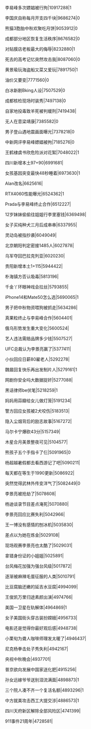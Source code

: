 李易峰多次嫖娼被行拘|10917288|1

李国庆自称每月开支四千块|9686274|0

熊猫3胞胎中秋欢聚吃月饼|9053912|0

成都部分地区恢复生活秩序|8676582|0

对贴膜店老板最大的侮辱|8232880|1

死去的高考记忆突然攻击我|8087060|0

黄景瑜玩海盗船又菜又爱玩|7891750|1

油价又要变|7771560|0

白冰新剧Bking人设|7507529|0

成都核检现场时装秀|7497138|0

自家地投毒致羊死被判缓刑|7419438|

无人在意梁靖康|7385582|0

男子登山遇地震画面曝光|7378218|0

中新网评李易峰嫖娼被拘|7185276|0

王鹤棣虞书欣危险派对花絮|7048022|1

四川新增本土97+90|6991681|

女孩基因突变最快48秒睡着|6973630|1

Alan改名|6625616|

RTX4060性能曝光|6524362|1

Prada与李易峰终止合作|6512227|

12岁妹妹偷偷往姐姐行李里塞钱|6369498|

女子买纯种犬三月后成串串|6337955|

灵动岛被指抄袭|6049049|

北京朝阳判定密接1485人|6027878|

乌军夺回巴拉克列亚|6020230|

贵阳新增本土1+115|5944422|

朴海镇方否认吸毒|5813196|

千金丫环眼神戏会拉丝|5793855|

iPhone14和Mate50怎么选|5690065|1

男子把中秋物资喂狗被抓走|5634286|

真果粒终止与李易峰合作|5604401|

俄乌形势发生重大变化|5600524|

艺人违法需赔品牌多少钱|5507527|

UFC总裁认为李景亮赢了|5377411|

小伙回应日薪80雇老人|5292278|

魏晨回复快乐再出发制片人|5279161|1

网剧你安全吗大数据捉奸|5277088|

黑话律师be伏笔|5218259|1

妈妈用蒜瓣给女儿做灯笼|5191234|

警方回应女孩被2犬咬伤|5183513|

隐入尘烟背后的励志故事|5167272|

马尔卡宁爆砍43分|5157349|

木星合月美景整夜可见|5104577|

熊孩子五个手指卡了仨|5091965|0

杨超越暑假都去看西游记了吧|5090211|

每天都在等生于1990更新|5086922|

突然觉得武林外传变洋气了|5082449|0

李景亮被抢劫了|5078608|

杨迪谈录节目差点淹死|5070880|

李景亮回应比赛失利|5042966|

王一博没有感情的刨冰机|5035830|

差点以为她在炼金|5029108|

现场观赛李景亮也太酷了|5029031|

拿错身份证的小姐姐|5025891|

台风梅花加强为强台风级|5017872|

逐渐被麻辣毛蛋征服的人类|5010791|

比豆腐脑还嫩的延吉水豆腐|4994099|

王俊凯万里归途素颜出演|4974766|

美国一卫星在轨解体|4964869|1

女子美国街头穿古装扮嫦娥|4956733|

电影还是觉得你最好观后感|4948738|

小栗旬为聋人咖啡师理发太暖了|4946437|

尼克杨拳击处子秀失利|4942167|

央视中秋晚会|4937701|

普京欲向发展中国家送化肥|4915256|

孙女远嫁爷爷送别泪流满面|4898873|1

三个院人凑不齐一个复活名额|4893296|1

中方就美攻击西工大提交涉|4886573|1

四川天府新区解除全部风险区|4741399|

911事件21周年|4728581|

